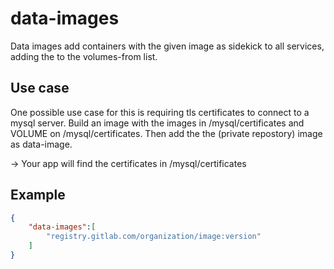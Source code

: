 # data-images
Data images add containers with the given image as sidekick to all services, adding the to the volumes-from list.

## Use case
One possible use case for this is requiring tls certificates to connect to a mysql server. Build an image with the images
in /mysql/certificates and VOLUME on /mysql/certificates. Then add the the (private repostory) image as data-image.

-> Your app will find the certificates in /mysql/certificates

## Example
```json
{
	"data-images":[
		"registry.gitlab.com/organization/image:version"
	]
}
```